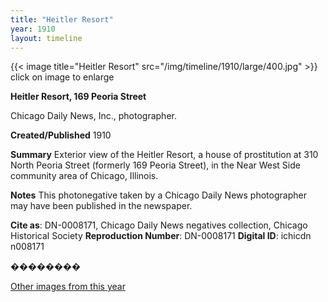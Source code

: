 ```yaml
---
title: "Heitler Resort"
year: 1910
layout: timeline
---
```


{{< image title="Heitler Resort" src="/img/timeline/1910/large/400.jpg" >}}
click on image to enlarge

__**Heitler Resort, 169 Peoria Street**__

Chicago Daily News, Inc., photographer.

**Created/Published**
1910

**Summary**
Exterior view of the Heitler Resort, a house of prostitution at 310 North Peoria Street (formerly 169 Peoria Street), in the Near West Side community area of Chicago, Illinois.

**Notes**
This photonegative taken by a Chicago Daily News photographer may have been published in the newspaper.

__Cite as__: DN-0008171, Chicago Daily News negatives collection, Chicago Historical Society
__Reproduction Number__: DN-0008171
__Digital ID__: ichicdn n008171

��������  

[Other images from this year](/historical/timeline/1910)